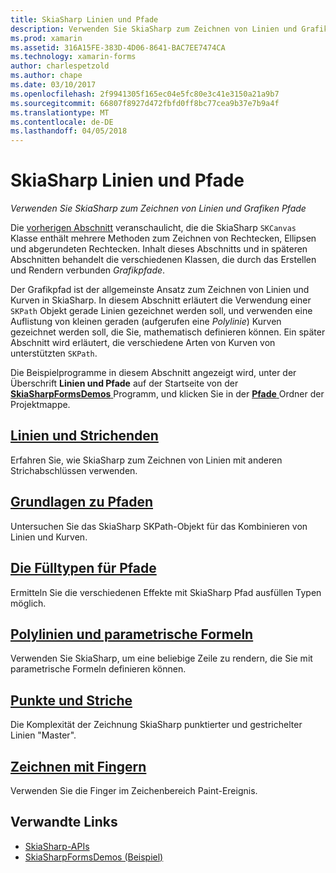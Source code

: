 ```yaml
---
title: SkiaSharp Linien und Pfade
description: Verwenden Sie SkiaSharp zum Zeichnen von Linien und Grafiken Pfade
ms.prod: xamarin
ms.assetid: 316A15FE-383D-4D06-8641-BAC7EE7474CA
ms.technology: xamarin-forms
author: charlespetzold
ms.author: chape
ms.date: 03/10/2017
ms.openlocfilehash: 2f9941305f165ec04e5fc80e3c41e3150a21a9b7
ms.sourcegitcommit: 66807f8927d472fbfd0ff8bc77cea9b37e7b9a4f
ms.translationtype: MT
ms.contentlocale: de-DE
ms.lasthandoff: 04/05/2018
---
```

# <a name="skiasharp-lines-and-paths"></a>SkiaSharp Linien und Pfade

_Verwenden Sie SkiaSharp zum Zeichnen von Linien und Grafiken Pfade_

Die [vorherigen Abschnitt](~/xamarin-forms/user-interface/graphics/skiasharp/basics/index.md) veranschaulicht, die die SkiaSharp `SKCanvas` Klasse enthält mehrere Methoden zum Zeichnen von Rechtecken, Ellipsen und abgerundeten Rechtecken. Inhalt dieses Abschnitts und in späteren Abschnitten behandelt die verschiedenen Klassen, die durch das Erstellen und Rendern verbunden *Grafikpfade*.

Der Grafikpfad ist der allgemeinste Ansatz zum Zeichnen von Linien und Kurven in SkiaSharp. In diesem Abschnitt erläutert die Verwendung einer `SKPath` Objekt gerade Linien gezeichnet werden soll, und verwenden eine Auflistung von kleinen geraden (aufgerufen eine *Polylinie*) Kurven gezeichnet werden soll, die Sie, mathematisch definieren können. Ein später Abschnitt wird erläutert, die verschiedene Arten von Kurven von unterstützten `SKPath`.

Die Beispielprogramme in diesem Abschnitt angezeigt wird, unter der Überschrift **Linien und Pfade** auf der Startseite von der [ **SkiaSharpFormsDemos** ](https://developer.xamarin.com/samples/xamarin-forms/SkiaSharpForms/Demos/) Programm, und klicken Sie in der [ **Pfade** ](https://github.com/xamarin/xamarin-forms-samples/tree/master/SkiaSharpForms/Demos/Demos/SkiaSharpFormsDemos/Paths) Ordner der Projektmappe.

## <a name="lines-and-stroke-capslinesmd"></a>[Linien und Strichenden](lines.md)

Erfahren Sie, wie SkiaSharp zum Zeichnen von Linien mit anderen Strichabschlüssen verwenden.

## <a name="path-basicspathsmd"></a>[Grundlagen zu Pfaden](paths.md)

Untersuchen Sie das SkiaSharp SKPath-Objekt für das Kombinieren von Linien und Kurven.

## <a name="the-path-fill-typesfill-typesmd"></a>[Die Fülltypen für Pfade](fill-types.md)

Ermitteln Sie die verschiedenen Effekte mit SkiaSharp Pfad ausfüllen Typen möglich.

## <a name="polylines-and-parametric-equationspolylinesmd"></a>[Polylinien und parametrische Formeln](polylines.md)

Verwenden Sie SkiaSharp, um eine beliebige Zeile zu rendern, die Sie mit parametrische Formeln definieren können.

## <a name="dots-and-dashesdotsmd"></a>[Punkte und Striche](dots.md)

Die Komplexität der Zeichnung SkiaSharp punktierter und gestrichelter Linien "Master".

## <a name="finger-paintingfinger-paintmd"></a>[Zeichnen mit Fingern](finger-paint.md)

Verwenden Sie die Finger im Zeichenbereich Paint-Ereignis.


## <a name="related-links"></a>Verwandte Links

- [SkiaSharp-APIs](https://developer.xamarin.com/api/root/SkiaSharp/)
- [SkiaSharpFormsDemos (Beispiel)](https://developer.xamarin.com/samples/xamarin-forms/SkiaSharpForms/Demos/)
